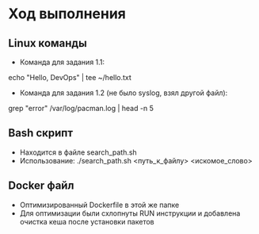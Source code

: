 # Ход выполнения

## Linux команды

* Команда для задания 1.1:

echo "Hello, DevOps" | tee ~/hello.txt

* Команда для задания 1.2 (не было syslog, взял другой файл):

grep "error" /var/log/pacman.log | head -n 5

## Bash скрипт

* Находится в файле search_path.sh
* Использование: ./search_path.sh <путь_к_файлу> <искомое_слово>

## Docker файл

* Оптимизированный Dockerfile в этой же папке
* Для оптимизации были схлопнуты RUN инструкции и добавлена очистка кеша после установки пакетов
